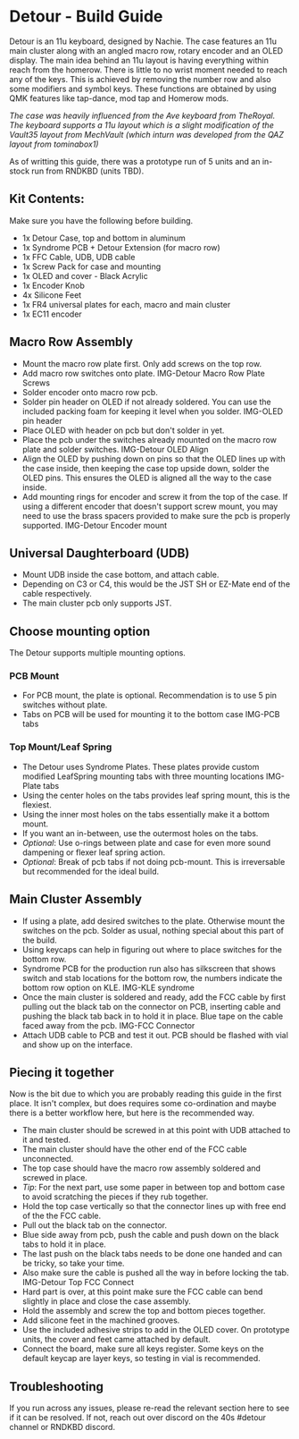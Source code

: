 # Detour - Build Guide



Detour is an 11u keyboard, designed by Nachie. The case features an 11u main cluster along with an angled macro row, rotary encoder and an OLED display. The main idea behind an 11u layout is having everything within reach from the homerow. There is little to no wrist moment needed to reach any of the keys. This is achieved by removing the number row and also some modifiers and symbol keys. These functions are obtained by using QMK features like tap-dance, mod tap and Homerow mods.

*The case was heavily influenced from the Ave keyboard from TheRoyal. The keyboard supports a 11u layout which is a slight modification of the Vault35 layout from MechVault (which inturn was developed from the QAZ layout from tominabox1)*

As of writting this guide, there was a prototype run of 5 units and an in-stock run from RNDKBD (units TBD).

## Kit Contents:

Make sure you have the following before building.

- 1x Detour Case, top and bottom in aluminum
- 1x Syndrome PCB + Detour Extension (for macro row)
- 1x FFC Cable, UDB, UDB cable
- 1x Screw Pack for case and mounting
- 1x OLED and cover - Black Acrylic
- 1x Encoder Knob
- 4x Silicone Feet
- 1x FR4 universal plates for each, macro and main cluster
- 1x EC11 encoder

## Macro Row Assembly

- Mount the macro row plate first. Only add screws on the top row.
- Add macro row switches onto plate.
IMG-Detour Macro Row Plate Screws
- Solder encoder onto macro row pcb.
- Solder pin header on OLED if not already soldered. You can use the included packing foam for keeping it level when you solder.
IMG-OLED pin header
- Place OLED with header on pcb but don't solder in yet.
- Place the pcb under the switches already mounted on the macro row plate and solder switches.
IMG-Detour OLED Align
- Align the OLED by pushing down on pins so that the OLED lines up with the case inside, then keeping the case top upside down, solder the OLED pins. This ensures the OLED is aligned all the way to the case inside.
- Add mounting rings for encoder and screw it from the top of the case. If using a different encoder that doesn't support screw mount, you may need to use the brass spacers provided to make sure the pcb is properly supported.
IMG-Detour Encoder mount

## Universal Daughterboard (UDB)

- Mount UDB inside the case bottom, and attach cable.
- Depending on C3 or C4, this would be the JST SH or EZ-Mate end of the cable respectively.
- The main cluster pcb only supports JST.

## Choose mounting option
The Detour supports multiple mounting options.
### PCB Mount
- For PCB mount, the plate is optional. Recommendation is to use 5 pin switches without plate.
- Tabs on PCB will be used for mounting it to the bottom case
IMG-PCB tabs
### Top Mount/Leaf Spring
- The Detour uses Syndrome Plates. These plates provide custom modified LeafSpring mounting tabs with three mounting locations
IMG-Plate tabs
- Using the center holes on the tabs provides leaf spring mount, this is the flexiest.
- Using the inner most holes on the tabs essentially make it a bottom mount.
- If you want an in-between, use the outermost holes on the tabs.
- *Optional*: Use o-rings between plate and case for even more sound dampening or flexer leaf spring action.
- *Optional*: Break of pcb tabs if not doing pcb-mount. This is irreversable but recommended for the ideal build.

## Main Cluster Assembly

- If using a plate, add desired switches to the plate. Otherwise mount the switches on the pcb. Solder as usual, nothing special about this part of the build.
- Using keycaps can help in figuring out where to place switches for the bottom row.
- Syndrome PCB for the production run also has silkscreen that shows switch and stab locations for the bottom row, the numbers indicate the bottom row option on KLE.
IMG-KLE syndrome
- Once the main cluster is soldered and ready, add the FCC cable by first pulling out the black tab on the connector on PCB, inserting cable and pushing the black tab back in to hold it in place. Blue tape on the cable faced away from the pcb.
IMG-FCC Connector
- Attach UDB cable to PCB and test it out. PCB should be flashed with vial and show up on the interface.

## Piecing it together
Now is the bit due to which you are probably reading this guide in the first place. It isn't complex, but does requires some co-ordination and maybe there is a better workflow here, but here is the recommended way.

- The main cluster should be screwed in at this point with UDB attached to it and tested.
- The main cluster should have the other end of the FCC cable unconnected.
- The top case should have the macro row assembly soldered and screwed in place.
- *Tip*: For the next part, use some paper in between top and bottom case to avoid scratching the pieces if they rub together.
- Hold the top case vertically so that the connector lines up with free end of the the FCC cable.
- Pull out the black tab on the connector.
- Blue side away from pcb, push the cable and push down on the black tabs to hold it in place.
- The last push on the black tabs needs to be done one handed and can be tricky, so take your time.
- Also make sure the cable is pushed all the way in before locking the tab.
IMG-Detour Top FCC Connect
- Hard part is over, at this point make sure the FCC cable can bend slightly in place and close the case assembly.
- Hold the assembly and screw the top and bottom pieces together.
- Add silicone feet in the machined grooves.
- Use the included adhesive strips to add in the OLED cover. On prototype units, the cover and feet came attached by default.
- Connect the board, make sure all keys register. Some keys on the default keycap are layer keys, so testing in vial is recommended.

## Troubleshooting

If you run across any issues, please re-read the relevant section here to see if it can be resolved. If not, reach out over discord on the 40s #detour channel or RNDKBD discord.
